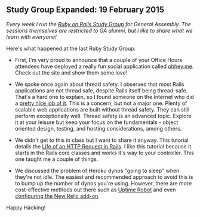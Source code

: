 ## Study Group Expanded: 19 February 2015

*Every week I run the [Ruby on Rails Study Group](https://generalassemb.ly/education/ruby-on-rails-study-group/new-york-city/10792) for General Assembly. The sessions themselves are restricted to GA alumni, but I like to share what we learn with everyone!*

Here's what happened at the last Ruby Study Group:

- First, I'm very proud to announce that a couple of your Office Hours attendees have deployed a really fun social application called [ohhey.me](http://ohhey.me/). Check out the site and show them some love!

- We spoke once again about thread safety. I observed that most Rails applications are not thread safe, despite Rails itself being thread-safe. That's a hard one to explain, so I found someone on the Internet who did a [pretty nice job of it](http://stackoverflow.com/questions/15184338/how-to-know-what-is-not-thread-safe-in-ruby/15184752#15184752). This is a concern, but not a major one. Plenty of scalable web applications are built without thread safety. They can still perform exceptionally well. Thread safety is an advanced topic. Explore it at your leisure but keep your focus on the fundamentals - object oriented design, testing, and hosting considerations, among others.

- We didn't get to this in class but I want to share it anyway. This tutorial details the [Life of an HTTP Request in Rails](https://www.omniref.com/ruby/gems/railties/4.2.0/symbols/Rails::Application#annotation=4084035&line=161). I like this tutorial because it starts in the Rails core classes and works it's way to your controller. This one taught me a couple of things.

- We discussed the problem of Heroku dynos "going to sleep" when they're not idle. The easiest and recommended approach to avoid this is to bump up the number of dynos you're using. However, there are more cost-effective methods out there such as [Uptime Robot](https://uptimerobot.com/) and even [configuring the New Relic add-on](https://coderwall.com/p/u0x3nw/avoid-heroku-idling-with-new-relic-pings).

Happy Hacking!


